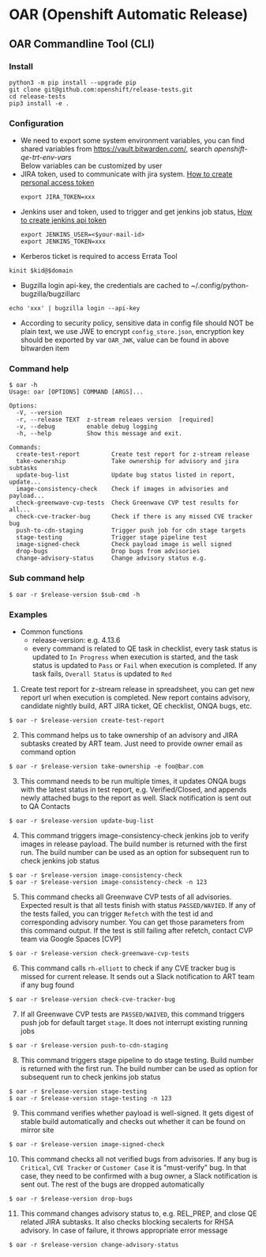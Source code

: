 # OAR (Openshift Automatic Release)
## OAR Commandline Tool (CLI)
### Install
```
python3 -m pip install --upgrade pip
git clone git@github.com:openshift/release-tests.git
cd release-tests
pip3 install -e .
```
### Configuration
  - We need to export some system environment variables, you can find shared variables from https://vault.bitwarden.com/, search *openshift-qe-trt-env-vars* <br>
  Below variables can be customized by user
  - JIRA token, used to communicate with jira system. [How to create personal access token](https://confluence.atlassian.com/enterprise/using-personal-access-tokens-1026032365.html#UsingPersonalAccessTokens)
    ```
    export JIRA_TOKEN=xxx
    ```
  - Jenkins user and token, used to trigger and get jenkins job status, [How to create jenkins api token](https://www.jenkins.io/blog/2018/07/02/new-api-token-system/#about-api-tokens)
    ```
    export JENKINS_USER=<$your-mail-id>
    export JENKINS_TOKEN=xxx
    ```
  - Kerberos ticket is required to access Errata Tool
```
kinit $kid@$domain
```
- Bugzilla login api-key, the credentials are cached to ~/.config/python-bugzilla/bugzillarc
```
echo 'xxx' | bugzilla login --api-key
```
   - According to security policy, sensitive data in config file should NOT be plain text, we use JWE to encrypt `config_store.json`, encryption key should be exported by var `OAR_JWK`, value can be found in above bitwarden item
### Command help
```
$ oar -h
Usage: oar [OPTIONS] COMMAND [ARGS]...

Options:
  -V, --version
  -r, --release TEXT  z-stream releaes version  [required]
  -v, --debug         enable debug logging
  -h, --help          Show this message and exit.

Commands:
  create-test-report         Create test report for z-stream release
  take-ownership             Take ownership for advisory and jira subtasks
  update-bug-list            Update bug status listed in report, update...
  image-consistency-check    Check if images in advisories and payload...
  check-greenwave-cvp-tests  Check Greenwave CVP test results for all...
  check-cve-tracker-bug      Check if there is any missed CVE tracker bug
  push-to-cdn-staging        Trigger push job for cdn stage targets
  stage-testing              Trigger stage pipeline test
  image-signed-check         Check payload image is well signed
  drop-bugs                  Drop bugs from advisories
  change-advisory-status     Change advisory status e.g.
```
### Sub command help
```
$ oar -r $release-version $sub-cmd -h
```
### Examples
- Common functions
  - release-version: e.g. 4.13.6
  - every command is related to QE task in checklist, every task status is updated to `In Progress` when execution is started, and the task status is updated to `Pass` or `Fail` when execution is completed. If any task fails, `Overall Status` is updated to `Red`
1. Create test report for z-stream release in spreadsheet, you can get new report url when execution is completed. New report contains advisory, candidate nightly build, ART JIRA ticket, QE checklist, ONQA bugs, etc.
```
$ oar -r $release-version create-test-report
```
2. This command helps us to take ownership of an advisory and JIRA subtasks created by ART team. Just need to provide owner email as command option
```
$ oar -r $release-version take-ownership -e foo@bar.com
```
3. This command needs to be run multiple times, it updates ONQA bugs with the latest status in test report, e.g. Verified/Closed, and appends newly attached bugs to the report as well. Slack notification is sent out to QA Contacts
```
$ oar -r $release-version update-bug-list
```
4. This command triggers image-consistency-check jenkins job to verify images in release payload. The build number is returned with the first run. The build number can be used as an option for subsequent run to check jenkins job status
```
$ oar -r $release-version image-consistency-check
$ oar -r $release-version image-consistency-check -n 123
```
5. This command checks all Greenwave CVP tests of all advisories. Expected result is that all tests finish with status `PASSED/WAVIED`. If any of the tests failed, you can trigger `Refetch` with the test id and corresponding advisory number. You can get those parameters from this command output. If the test is still failing after refetch, contact CVP team via Google Spaces [CVP]
```
$ oar -r $release-version check-greenwave-cvp-tests
```
6. This command calls `rh-elliott` to check if any CVE tracker bug is missed for current release. It sends out a Slack notification to ART team if any bug found
```
$ oar -r $release-version check-cve-tracker-bug
```
7. If all Greenwave CVP tests are `PASSED/WAIVED`, this command triggers push job for default target `stage`. It does not interrupt existing running jobs
```
$ oar -r $release-version push-to-cdn-staging
```
8. This command triggers stage pipeline to do stage testing. Build number is returned with the first run. The build number can be used as option for subsequent run to check jenkins job status
```
$ oar -r $release-version stage-testing
$ oar -r $release-version stage-testing -n 123
```
9. This command verifies whether payload is well-signed. It gets digest of stable build automatically and checks out whether it can be found on mirror site
```
$ oar -r $release-version image-signed-check
```
10. This command checks all not verified bugs from advisories. If any bug is `Critical`, `CVE Tracker` or `Customer Case` it is "must-verify" bug. In that case, they need to be confirmed with a bug owner, a Slack notification is sent out. The rest of the bugs are dropped automatically
```
$ oar -r $release-version drop-bugs
```
11. This command changes advisory status to, e.g. REL_PREP, and close QE related JIRA subtasks. It also checks blocking secalerts for RHSA advisory. In case of failure, it throws appropriate error message
```
$ oar -r $release-version change-advisory-status
```
